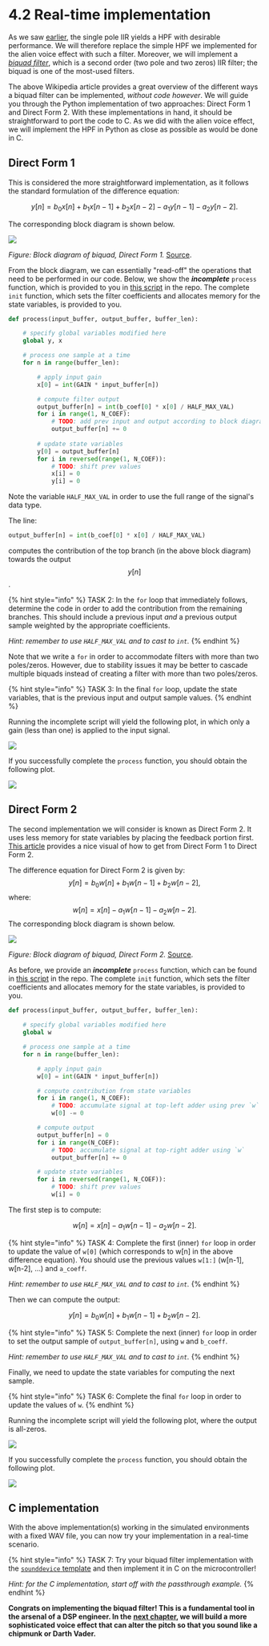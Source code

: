 # 4.2 Real-time implementation


As we saw [earlier](./approaches.md), the single pole IIR yields a HPF with desirable performance.
We will therefore replace the simple HPF we implemented for the alien voice effect with such a filter.
Moreover, we will implement a [_biquad filter_](https://en.wikipedia.org/wiki/Digital_biquad_filter), which is a second
order (two pole and two zeros) IIR filter; the biquad is one of the most-used filters.

The above Wikipedia article provides a great overview of the different ways a biquad filter can be implemented,
_without code however_. We will guide you through the Python implementation of two approaches: Direct Form 1 and
Direct Form 2. With these implementations in hand, it should be straightforward to port the code to C. As we did with the
alien voice effect, we will implement the HPF in Python as close as possible as would be done in C.

## Direct Form 1

This is considered the more straightforward implementation, as it follows the standard formulation of the difference equation:

$$
y[n] = b_0 x[n] + b_1 x[n-1] + b_2 x[n-2] - a_1 y[n-1] - a_2 y[n-2].
$$

The corresponding block diagram is shown below.

![](figs/biquad_direct_1_wiki.png)

_Figure: Block diagram of biquad, Direct Form 1._ [Source](https://en.wikipedia.org/wiki/Digital_biquad_filter#/media/File:Biquad_filter_DF-I.svg).

From the block diagram, we can essentially "read-off" the operations that need to be performed in our code.
Below, we show the ***incomplete*** `process` function, which is provided to you in [this script](https://github.com/LCAV/dsp-labs/blob/master/scripts/filter_design/biquad_direct_form_1_incomplete.py)
in the repo. The complete `init` function, which sets the filter coefficients and allocates memory for the state variables,
is provided to you.

```python
def process(input_buffer, output_buffer, buffer_len):

    # specify global variables modified here
    global y, x

    # process one sample at a time
    for n in range(buffer_len):

        # apply input gain
        x[0] = int(GAIN * input_buffer[n])

        # compute filter output
        output_buffer[n] = int(b_coef[0] * x[0] / HALF_MAX_VAL)
        for i in range(1, N_COEF):
            # TODO: add prev input and output according to block diagram
            output_buffer[n] += 0
            
        # update state variables
        y[0] = output_buffer[n]
        for i in reversed(range(1, N_COEF)):
            # TODO: shift prev values
            x[i] = 0
            y[i] = 0
```

Note the variable `HALF_MAX_VAL` in order to use the full range of the signal's data type.

The line:
```python
output_buffer[n] = int(b_coef[0] * x[0] / HALF_MAX_VAL)
```
computes the contribution of the top branch (in the above block diagram) towards the output $$y[n]$$. 

{% hint style="info" %}
TASK 2: In the `for` loop that immediately follows, determine the code in order to add the contribution from the remaining branches.
This should include a previous input _and_ a previous output sample weighted by the appropriate coefficients.

_Hint: remember to use `HALF_MAX_VAL` and to cast to `int`._
{% endhint %}

Note that we write a `for` in order to accommodate filters with more than two poles/zeros. However, due to stability issues
it may be better to cascade multiple biquads instead of creating a filter with more than two poles/zeros.

{% hint style="info" %}
TASK 3: In the final `for` loop, update the state variables, that is the previous input and output sample values.
{% endhint %}

Running the incomplete script will yield the following plot, in which only a gain (less than one) is applied to the
input signal.

![](figs/direct_form_1_incomplete.png)

If you successfully complete the `process` function, you should obtain the following plot.

![](figs/direct_form_1_complete.png)



## Direct Form 2

The second implementation we will consider is known as Direct Form 2. It uses less memory for state variables by
placing the feedback portion first. [This article](http://www.earlevel.com/main/2003/02/28/biquads/) provides a nice
visual of how to get from Direct Form 1 to Direct Form 2.

The difference equation for Direct Form 2 is given by:
$$
y[n] = b_0 w[n] + b_1 w[n-1] + b_2 w[n-2],
$$
where:
$$
w[n] = x[n] - a_1 w[n-1] - a_2 w[n-2].
$$
The corresponding block diagram is shown below.

![](figs/biquad_direct_2_wiki.png)

_Figure: Block diagram of biquad, Direct Form 2._ [Source](https://en.wikipedia.org/wiki/Digital_biquad_filter#/media/File:Biquad_filter_DF-II.svg).


As before, we provide an ***incomplete*** `process` function, which can be found in [this script](https://github.com/LCAV/dsp-labs/blob/master/scripts/filter_design/biquad_direct_form_2_incomplete.py)
in the repo. The complete `init` function, which sets the filter coefficients and allocates memory for the state variables,
is provided to you.

```python
def process(input_buffer, output_buffer, buffer_len):

    # specify global variables modified here
    global w

    # process one sample at a time
    for n in range(buffer_len):

        # apply input gain
        w[0] = int(GAIN * input_buffer[n])

        # compute contribution from state variables
        for i in range(1, N_COEF):
            # TODO: accumulate signal at top-left adder using prev `w` (middle column)
            w[0] -= 0

        # compute output
        output_buffer[n] = 0
        for i in range(N_COEF):
            # TODO: accumulate signal at top-right adder using `w`
            output_buffer[n] += 0

        # update state variables
        for i in reversed(range(1, N_COEF)):
            # TODO: shift prev values
            w[i] = 0
```

The first step is to compute:

$$
w[n] = x[n] - a_1 w[n-1] - a_2 w[n-2].
$$

{% hint style="info" %}
TASK 4: Complete the first (inner) `for` loop in order to update the value of `w[0]` (which corresponds to w[n] in 
the above difference equation). You should use the previous values `w[1:]` (w[n-1], w[n-2], ...) and `a_coeff`.

_Hint: remember to use `HALF_MAX_VAL` and to cast to `int`._
{% endhint %}

Then we can compute the output:

$$
y[n] = b_0 w[n] + b_1 w[n-1] + b_2 w[n-2].
$$ 

{% hint style="info" %}
TASK 5: Complete the next (inner) `for` loop in order to set the output sample of `output_buffer[n]`, using `w` and `b_coeff`.

_Hint: remember to use `HALF_MAX_VAL` and to cast to `int`._
{% endhint %}

Finally, we need to update the state variables for computing the next sample.

{% hint style="info" %}
TASK 6: Complete the final `for` loop in order to update the values of `w`.
{% endhint %}

Running the incomplete script will yield the following plot, where the output is all-zeros.

![](figs/direct_form_2_incomplete.png)

If you successfully complete the `process` function, you should obtain the following plot.

![](figs/direct_form_2_complete.png)


## C implementation

With the above implementation(s) working in the simulated environments with a fixed WAV file, you
can now try your implementation in a real-time scenario.

{% hint style="info" %}
TASK 7: Try your biquad filter implementation with the [`sounddevice` template](https://github.com/LCAV/dsp-labs/blob/master/scripts/_templates/rt_sounddevice.py)
and then implement it in C on the microcontroller!

_Hint: for the C implementation, start off with the passthrough example._
{% endhint %}

**Congrats on implementing the biquad filter! This is a fundamental tool in the arsenal of a DSP engineer.
In the** [**next chapter**](../granular-synthesis/)**, we will build a more sophisticated voice effect that can alter
the pitch so that you sound like a chipmunk or Darth Vader.**
